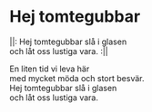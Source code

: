 # Hej tomtegubbar

||: Hej tomtegubbar slå i glasen  
och låt oss lustiga vara. :||

En liten tid vi leva här  
med mycket möda och stort besvär.  
Hej tomtegubbar slå i glasen  
och låt oss lustiga vara.
